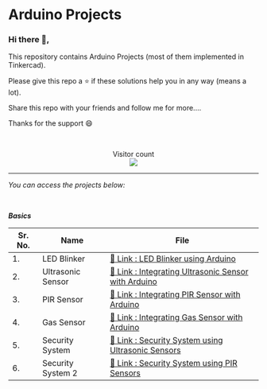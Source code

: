 <h1> Arduino Projects </h1>

### Hi there 👋,
<p> This repository contains Arduino Projects (most of them implemented in Tinkercad). </p>
<p> Please give this repo a ⭐ if these solutions help you in any way (means a lot). </p>
<p> Share this repo with your friends and follow me for more.... </p>
<p> Thanks for the support 😄 </p>
<br>
<p align="center"> 
  Visitor count<br>
  <img src="https://profile-counter.glitch.me/Arduino_Projects/count.svg" />
</p>

<hr>

_You can access the projects below:_

<br>

***Basics***

| Sr. No. | Name | File |
|------|------|------|
|1.|LED Blinker|[🔗 Link : LED Blinker using Arduino](https://github.com/HimeshKohad/Arduino_Projects/blob/main/Basics/LED_Blinker/LED_Blinker.md)|
|2.|Ultrasonic Sensor|[🔗 Link : Integrating Ultrasonic Sensor with Arduino](https://github.com/HimeshKohad/Arduino_Projects/blob/main/Basics/Integrating%20Ultrasonic%20Sensor/Ultrasonic_Sensor.md)|
|3.|PIR Sensor|[🔗 Link : Integrating PIR Sensor with Arduino](https://github.com/HimeshKohad/Arduino_Projects/blob/main/Basics/Integrating%20PIR%20Sensor/PIR%20(Motion%20Sensor).md)|
|4.|Gas Sensor|[🔗 Link : Integrating Gas Sensor with Arduino](https://github.com/HimeshKohad/Arduino_Projects/blob/main/Basics/Integrating%20Gas%20Sensor/Gas%20Sensor.md)|
|5.|Security System|[🔗 Link : Security System using Ultrasonic Sensors](https://github.com/HimeshKohad/Arduino_Projects/blob/main/Basics/Security%20System%20using%20Ultrasonic%20Sensors/Basic%20-%20Security%20System.md)|
|6.|Security System 2|[🔗 Link : Security System using PIR Sensors](https://github.com/HimeshKohad/Arduino_Projects/blob/main/Basics/Security%20System%20using%20PIR%20sensor/Basic%20-%20Security%20System2.md)|
